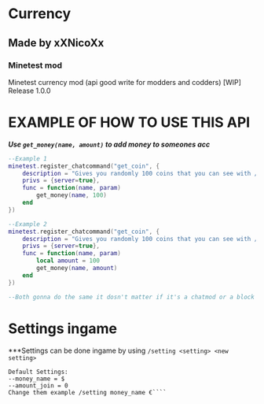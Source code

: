# Currency
## Made by xXNicoXx
### Minetest mod
Minetest currency mod (api good write for modders and codders) [WIP] Release 1.0.0

# EXAMPLE OF HOW TO USE THIS API
***Use ````get_money(name, amount)```` to add money to someones acc***
````lua
--Example 1
minetest.register_chatcommand("get_coin", {
    description = "Gives you randomly 100 coins that you can see with /money",
    privs = {server=true},
    func = function(name, param)
        get_money(name, 100)
    end
})

--Example 2
minetest.register_chatcommand("get_coin", {
    description = "Gives you randomly 100 coins that you can see with /money",
    privs = {server=true},
    func = function(name, param)
        local amount = 100
        get_money(name, amount)
    end
})

--Both gonna do the same it dosn't matter if it's a chatmod or a block you mine or monster you kill :)
````

# Settings ingame
***Settings can be done ingame by using ````/setting <setting> <new setting>````
````
Default Settings:
--money_name = $
--amount_join = 0
Change them example /setting money_name €````

